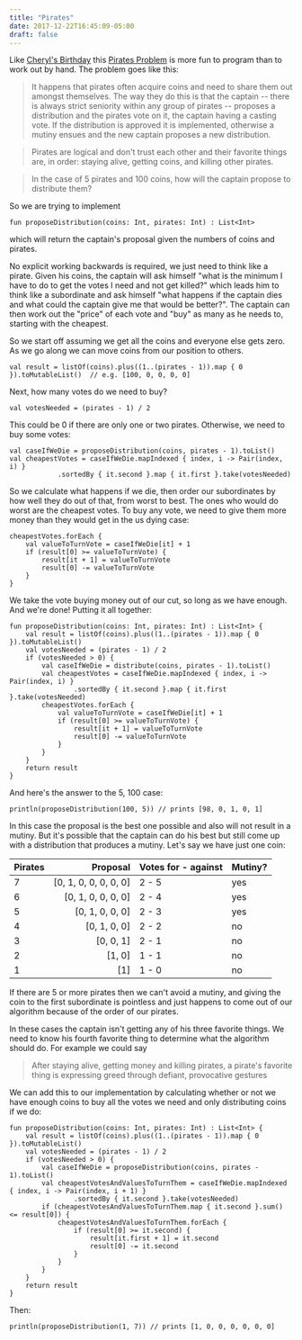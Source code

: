 ```yaml
---
title: "Pirates"
date: 2017-12-22T16:45:09-05:00
draft: false
---
```


Like [Cheryl's Birthday](https://snakey1980.github.io/posts/cheryl/) this [Pirates Problem](https://en.wikipedia.org/wiki/Pirate_game) is more fun to program than to work out by hand.  The problem goes like this: 

> It happens that pirates often acquire coins and need to share them out amongst themselves.  The way they do this is that the captain -- there is always strict seniority within any group of pirates -- proposes a distribution and the pirates vote on it, the captain having a casting vote.  If the distribution is approved it is implemented, otherwise a mutiny ensues and the new captain proposes a new distribution.  

> Pirates are logical and don't trust each other and their favorite things are, in order: staying alive, getting coins, and killing other pirates.

> In the case of 5 pirates and 100 coins, how will the captain propose to distribute them?

So we are trying to implement

    fun proposeDistribution(coins: Int, pirates: Int) : List<Int>

which will return the captain's proposal given the numbers of coins and pirates. 

No explicit working backwards is required, we just need to think like a pirate.  Given his coins, the captain will ask himself "what is the minimum I have to do to get the votes I need and not get killed?" which leads him to think like a subordinate and ask himself "what happens if the captain dies and what could the captain give me that would be better?".  The captain can then work out the "price" of each vote and "buy" as many as he needs to, starting with the cheapest.

So we start off assuming we get all the coins and everyone else gets zero.  As we go along we can move coins from our position to others.

    val result = listOf(coins).plus((1..(pirates - 1)).map { 0 }).toMutableList()  // e.g. [100, 0, 0, 0, 0]
    
Next, how many votes do we need to buy?

    val votesNeeded = (pirates - 1) / 2
    
This could be 0 if there are only one or two pirates.  Otherwise, we need to buy some votes:

    val caseIfWeDie = proposeDistribution(coins, pirates - 1).toList()
    val cheapestVotes = caseIfWeDie.mapIndexed { index, i -> Pair(index, i) }
                .sortedBy { it.second }.map { it.first }.take(votesNeeded)
    
So we calculate what happens if we die, then order our subordinates by how well they do out of that, from worst to best.  The ones who would do worst are the cheapest votes.  To buy any vote, we need to give them more money than they would get in the us dying case:

    cheapestVotes.forEach {
        val valueToTurnVote = caseIfWeDie[it] + 1
        if (result[0] >= valueToTurnVote) {
            result[it + 1] = valueToTurnVote
            result[0] -= valueToTurnVote
        }
    }    
    
We take the vote buying money out of our cut, so long as we have enough.  And we're done!  Putting it all together:

    fun proposeDistribution(coins: Int, pirates: Int) : List<Int> {
        val result = listOf(coins).plus((1..(pirates - 1)).map { 0 }).toMutableList()
        val votesNeeded = (pirates - 1) / 2
        if (votesNeeded > 0) {
            val caseIfWeDie = distribute(coins, pirates - 1).toList()
            val cheapestVotes = caseIfWeDie.mapIndexed { index, i -> Pair(index, i) }
                    .sortedBy { it.second }.map { it.first }.take(votesNeeded)
            cheapestVotes.forEach {
                val valueToTurnVote = caseIfWeDie[it] + 1
                if (result[0] >= valueToTurnVote) {
                    result[it + 1] = valueToTurnVote
                    result[0] -= valueToTurnVote
                }
            }
        }
        return result
    }
    
And here's the answer to the 5, 100 case:

    println(proposeDistribution(100, 5)) // prints [98, 0, 1, 0, 1]
    
In this case the proposal is the best one possible and also will not result in a mutiny.  But it's possible that the captain can do his best but still come up with a distribution that produces a mutiny.  Let's say we have just one coin:



<table>
<thead>
<tr>
<th>Pirates</th>
<th style="text-align:right">Proposal</th>
<th>Votes for - against</th>
<th>Mutiny?</th>
</tr>
</thead>

<tbody>

<tr>
<td>7</td>
<td style="text-align:right">[0, 1, 0, 0, 0, 0, 0]</td>
<td>2 - 5</td>
<td>yes</td>
</tr>

<tr>
<td>6</td>
<td style="text-align:right">[0, 1, 0, 0, 0, 0]</td>
<td>2 - 4</td>
<td>yes</td>
</tr>

<tr>
<td>5</td>
<td style="text-align:right">[0, 1, 0, 0, 0]</td>
<td>2 - 3</td>
<td>yes</td>
</tr>

<tr>
<td>4</td>
<td style="text-align:right">[0, 1, 0, 0]</td>
<td>2 - 2</td>
<td>no</td>
</tr>

<tr>
<td>3</td>
<td style="text-align:right">[0, 0, 1]</td>
<td>2 - 1</td>
<td>no</td>
</tr>

<tr>
<td>2</td>
<td style="text-align:right">[1, 0]</td>
<td>1 - 1</td>
<td>no</td>
</tr>

<tr>
<td>1</td>
<td style="text-align:right">[1]</td>
<td>1 - 0</td>
<td>no</td>
</tr>
</tbody>
</table>

If there are 5 or more pirates then we can't avoid a mutiny, and giving the coin to the first subordinate is pointless and just happens to come out of our algorithm because of the order of our pirates.

In these cases the captain isn't getting any of his three favorite things.  We need to know his fourth favorite thing to determine what the algorithm should do.  For example we could say

> After staying alive, getting money and killing pirates, a pirate's favorite thing is expressing greed through defiant, provocative gestures

We can add this to our implementation by calculating whether or not we have enough coins to buy all the votes we need and only distributing coins if we do:

    fun proposeDistribution(coins: Int, pirates: Int) : List<Int> {
        val result = listOf(coins).plus((1..(pirates - 1)).map { 0 }).toMutableList()
        val votesNeeded = (pirates - 1) / 2
        if (votesNeeded > 0) {
            val caseIfWeDie = proposeDistribution(coins, pirates - 1).toList()
            val cheapestVotesAndValuesToTurnThem = caseIfWeDie.mapIndexed { index, i -> Pair(index, i + 1) }
                    .sortedBy { it.second }.take(votesNeeded)
            if (cheapestVotesAndValuesToTurnThem.map { it.second }.sum() <= result[0]) {
                cheapestVotesAndValuesToTurnThem.forEach {
                    if (result[0] >= it.second) {
                        result[it.first + 1] = it.second
                        result[0] -= it.second
                    }
                }
            }
        }
        return result
    }
    
Then:

    println(proposeDistribution(1, 7)) // prints [1, 0, 0, 0, 0, 0, 0]